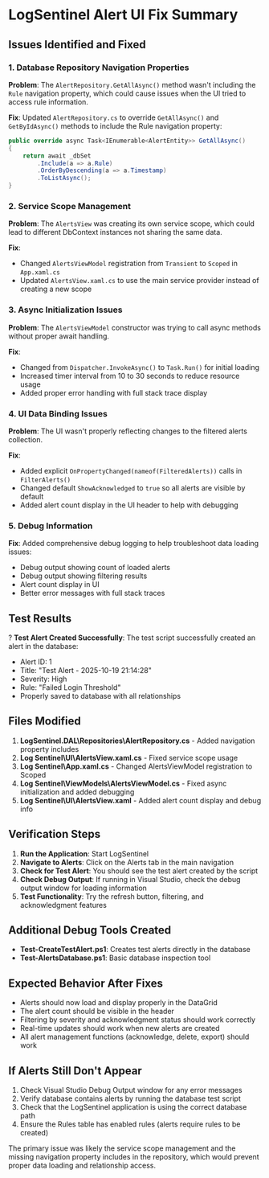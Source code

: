 # LogSentinel Alert UI Fix Summary

## Issues Identified and Fixed

### 1. **Database Repository Navigation Properties**
**Problem**: The `AlertRepository.GetAllAsync()` method wasn't including the `Rule` navigation property, which could cause issues when the UI tried to access rule information.

**Fix**: Updated `AlertRepository.cs` to override `GetAllAsync()` and `GetByIdAsync()` methods to include the Rule navigation property:
```csharp
public override async Task<IEnumerable<AlertEntity>> GetAllAsync()
{
    return await _dbSet
        .Include(a => a.Rule)
        .OrderByDescending(a => a.Timestamp)
        .ToListAsync();
}
```

### 2. **Service Scope Management**
**Problem**: The `AlertsView` was creating its own service scope, which could lead to different DbContext instances not sharing the same data.

**Fix**: 
- Changed `AlertsViewModel` registration from `Transient` to `Scoped` in `App.xaml.cs`
- Updated `AlertsView.xaml.cs` to use the main service provider instead of creating a new scope

### 3. **Async Initialization Issues**
**Problem**: The `AlertsViewModel` constructor was trying to call async methods without proper await handling.

**Fix**: 
- Changed from `Dispatcher.InvokeAsync()` to `Task.Run()` for initial loading
- Increased timer interval from 10 to 30 seconds to reduce resource usage
- Added proper error handling with full stack trace display

### 4. **UI Data Binding Issues**
**Problem**: The UI wasn't properly reflecting changes to the filtered alerts collection.

**Fix**:
- Added explicit `OnPropertyChanged(nameof(FilteredAlerts))` calls in `FilterAlerts()`
- Changed default `ShowAcknowledged` to `true` so all alerts are visible by default
- Added alert count display in the UI header to help with debugging

### 5. **Debug Information**
**Fix**: Added comprehensive debug logging to help troubleshoot data loading issues:
- Debug output showing count of loaded alerts
- Debug output showing filtering results
- Alert count display in UI
- Better error messages with full stack traces

## Test Results

? **Test Alert Created Successfully**: The test script successfully created an alert in the database:
- Alert ID: 1
- Title: "Test Alert - 2025-10-19 21:14:28"
- Severity: High
- Rule: "Failed Login Threshold"
- Properly saved to database with all relationships

## Files Modified

1. **LogSentinel.DAL\Repositories\AlertRepository.cs** - Added navigation property includes
2. **Log Sentinel\UI\AlertsView.xaml.cs** - Fixed service scope usage
3. **Log Sentinel\App.xaml.cs** - Changed AlertsViewModel registration to Scoped
4. **Log Sentinel\ViewModels\AlertsViewModel.cs** - Fixed async initialization and added debugging
5. **Log Sentinel\UI\AlertsView.xaml** - Added alert count display and debug info

## Verification Steps

1. **Run the Application**: Start LogSentinel
2. **Navigate to Alerts**: Click on the Alerts tab in the main navigation
3. **Check for Test Alert**: You should see the test alert created by the script
4. **Check Debug Output**: If running in Visual Studio, check the debug output window for loading information
5. **Test Functionality**: Try the refresh button, filtering, and acknowledgment features

## Additional Debug Tools Created

- **Test-CreateTestAlert.ps1**: Creates test alerts directly in the database
- **Test-AlertsDatabase.ps1**: Basic database inspection tool

## Expected Behavior After Fixes

- Alerts should now load and display properly in the DataGrid
- The alert count should be visible in the header
- Filtering by severity and acknowledgment status should work correctly
- Real-time updates should work when new alerts are created
- All alert management functions (acknowledge, delete, export) should work

## If Alerts Still Don't Appear

1. Check Visual Studio Debug Output window for any error messages
2. Verify database contains alerts by running the database test script
3. Check that the LogSentinel application is using the correct database path
4. Ensure the Rules table has enabled rules (alerts require rules to be created)

The primary issue was likely the service scope management and the missing navigation property includes in the repository, which would prevent proper data loading and relationship access.